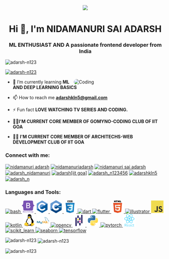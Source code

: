 
<p align="center">
  <img src="https://64.media.tumblr.com/6c528dab5498d431a101acd4398160b4/tumblr_o7vrxl8Uk11runoqyo10_540.gifv" style="width:500px;">
</p>
<h1 align="center">Hi 👋, I'm NIDAMANURI SAI ADARSH</h1>
<h3 align="center">ML ENTHUSIAST AND A passionate frontend developer from India</h3>

<p align="left"> <img src="https://komarev.com/ghpvc/?username=adarsh-n123&label=Profile%20views&color=0e75b6&style=flat" alt="adarsh-n123" /> </p>

<p align="left"> <a href="https://github.com/ryo-ma/github-profile-trophy"><img src="https://github-profile-trophy.vercel.app/?username=adarsh-n123" alt="adarsh-n123" /></a> </p>
<img align="right" alt="Coding"  style="border-radius:1rem;width:30vw;" src="https://i.pinimg.com/originals/18/a4/94/18a4949fc9c8067172d3b96e302e7097.gif">

- 🌱 I’m currently learning **ML AND DEEP LEARNING BASICS**

- 📫 How to reach me **adarshkln5@gmail.com**

- ⚡ Fun fact **LOVE WATCHING TV SERIES AND CODING.**
- 👨‍💻**I'M CURRENT CORE MEMBER OF GOMYNO-CODING CLUB OF IIT GOA**
- 👨‍💻 **I'M CURRENT CORE MEMBER OF ARCHITECHS-WEB DEVELOPMENT CLUB OF IIT GOA**

<h3 align="left">Connect with me:</h3>
<p align="left">
<a href="https://linkedin.com/in/nidamanuri adarsh" target="blank"><img align="center" src="https://raw.githubusercontent.com/rahuldkjain/github-profile-readme-generator/master/src/images/icons/Social/linked-in-alt.svg" alt="nidamanuri adarsh" height="30" width="40" /></a>
<a href="https://kaggle.com/nidamanuriadarsh" target="blank"><img align="center" src="https://raw.githubusercontent.com/rahuldkjain/github-profile-readme-generator/master/src/images/icons/Social/kaggle.svg" alt="nidamanuriadarsh" height="30" width="40" /></a>
<a href="https://fb.com/nidamanuri sai adarsh" target="blank"><img align="center" src="https://raw.githubusercontent.com/rahuldkjain/github-profile-readme-generator/master/src/images/icons/Social/facebook.svg" alt="nidamanuri sai adarsh" height="30" width="40" /></a>
<a href="https://instagram.com/adarsh_nidamanuri" target="blank"><img align="center" src="https://raw.githubusercontent.com/rahuldkjain/github-profile-readme-generator/master/src/images/icons/Social/instagram.svg" alt="adarsh_nidamanuri" height="30" width="40" /></a>
<a href="https://www.youtube.com/c/adarsh[iit goa]" target="blank"><img align="center" src="https://raw.githubusercontent.com/rahuldkjain/github-profile-readme-generator/master/src/images/icons/Social/youtube.svg" alt="adarsh[iit goa]" height="30" width="40" /></a>
<a href="https://www.codechef.com/users/adarsh_n123456" target="blank"><img align="center" src="https://cdn.jsdelivr.net/npm/simple-icons@3.1.0/icons/codechef.svg" alt="adarsh_n123456" height="30" width="40" /></a>
<a href="https://www.hackerrank.com/adarshkln5" target="blank"><img align="center" src="https://raw.githubusercontent.com/rahuldkjain/github-profile-readme-generator/master/src/images/icons/Social/hackerrank.svg" alt="adarshkln5" height="30" width="40" /></a>
<a href="https://codeforces.com/profile/adarsh_n" target="blank"><img align="center" src="https://raw.githubusercontent.com/rahuldkjain/github-profile-readme-generator/master/src/images/icons/Social/codeforces.svg" alt="adarsh_n" height="30" width="40" /></a>
</p>

<h3 align="left">Languages and Tools:</h3>
<p align="left"> <a href="https://www.gnu.org/software/bash/" target="_blank" rel="noreferrer"> <img src="https://www.vectorlogo.zone/logos/gnu_bash/gnu_bash-icon.svg" alt="bash" width="40" height="40"/> </a> <a href="https://getbootstrap.com" target="_blank" rel="noreferrer"> <img src="https://raw.githubusercontent.com/devicons/devicon/master/icons/bootstrap/bootstrap-plain-wordmark.svg" alt="bootstrap" width="40" height="40"/> </a> <a href="https://www.cprogramming.com/" target="_blank" rel="noreferrer"> <img src="https://raw.githubusercontent.com/devicons/devicon/master/icons/c/c-original.svg" alt="c" width="40" height="40"/> </a> <a href="https://www.w3schools.com/cpp/" target="_blank" rel="noreferrer"> <img src="https://raw.githubusercontent.com/devicons/devicon/master/icons/cplusplus/cplusplus-original.svg" alt="cplusplus" width="40" height="40"/> </a> <a href="https://www.w3schools.com/css/" target="_blank" rel="noreferrer"> <img src="https://raw.githubusercontent.com/devicons/devicon/master/icons/css3/css3-original-wordmark.svg" alt="css3" width="40" height="40"/> </a> <a href="https://dart.dev" target="_blank" rel="noreferrer"> <img src="https://www.vectorlogo.zone/logos/dartlang/dartlang-icon.svg" alt="dart" width="40" height="40"/> </a> <a href="https://flutter.dev" target="_blank" rel="noreferrer"> <img src="https://www.vectorlogo.zone/logos/flutterio/flutterio-icon.svg" alt="flutter" width="40" height="40"/> </a> <a href="https://www.w3.org/html/" target="_blank" rel="noreferrer"> <img src="https://raw.githubusercontent.com/devicons/devicon/master/icons/html5/html5-original-wordmark.svg" alt="html5" width="40" height="40"/> </a> <a href="https://www.adobe.com/in/products/illustrator.html" target="_blank" rel="noreferrer"> <img src="https://www.vectorlogo.zone/logos/adobe_illustrator/adobe_illustrator-icon.svg" alt="illustrator" width="40" height="40"/> </a> <a href="https://developer.mozilla.org/en-US/docs/Web/JavaScript" target="_blank" rel="noreferrer"> <img src="https://raw.githubusercontent.com/devicons/devicon/master/icons/javascript/javascript-original.svg" alt="javascript" width="40" height="40"/> </a> <a href="https://kotlinlang.org" target="_blank" rel="noreferrer"> <img src="https://www.vectorlogo.zone/logos/kotlinlang/kotlinlang-icon.svg" alt="kotlin" width="40" height="40"/> </a> <a href="https://www.linux.org/" target="_blank" rel="noreferrer"> <img src="https://raw.githubusercontent.com/devicons/devicon/master/icons/linux/linux-original.svg" alt="linux" width="40" height="40"/> </a> <a href="https://www.mysql.com/" target="_blank" rel="noreferrer"> <img src="https://raw.githubusercontent.com/devicons/devicon/master/icons/mysql/mysql-original-wordmark.svg" alt="mysql" width="40" height="40"/> </a> <a href="https://opencv.org/" target="_blank" rel="noreferrer"> <img src="https://www.vectorlogo.zone/logos/opencv/opencv-icon.svg" alt="opencv" width="40" height="40"/> </a> <a href="https://pandas.pydata.org/" target="_blank" rel="noreferrer"> <img src="https://raw.githubusercontent.com/devicons/devicon/2ae2a900d2f041da66e950e4d48052658d850630/icons/pandas/pandas-original.svg" alt="pandas" width="40" height="40"/> </a> <a href="https://www.python.org" target="_blank" rel="noreferrer"> <img src="https://raw.githubusercontent.com/devicons/devicon/master/icons/python/python-original.svg" alt="python" width="40" height="40"/> </a> <a href="https://pytorch.org/" target="_blank" rel="noreferrer"> <img src="https://www.vectorlogo.zone/logos/pytorch/pytorch-icon.svg" alt="pytorch" width="40" height="40"/> </a> <a href="https://reactjs.org/" target="_blank" rel="noreferrer"> <img src="https://raw.githubusercontent.com/devicons/devicon/master/icons/react/react-original-wordmark.svg" alt="react" width="40" height="40"/> </a> <a href="https://scikit-learn.org/" target="_blank" rel="noreferrer"> <img src="https://upload.wikimedia.org/wikipedia/commons/0/05/Scikit_learn_logo_small.svg" alt="scikit_learn" width="40" height="40"/> </a> <a href="https://seaborn.pydata.org/" target="_blank" rel="noreferrer"> <img src="https://seaborn.pydata.org/_images/logo-mark-lightbg.svg" alt="seaborn" width="40" height="40"/> </a> <a href="https://www.tensorflow.org" target="_blank" rel="noreferrer"> <img src="https://www.vectorlogo.zone/logos/tensorflow/tensorflow-icon.svg" alt="tensorflow" width="40" height="40"/> </a> </p>

<p><img align="left" src="https://github-readme-stats.vercel.app/api/top-langs?username=adarsh-n123&show_icons=true&locale=en&layout=compact" alt="adarsh-n123" /></p>

<p>&nbsp;<img align="center" src="https://github-readme-stats.vercel.app/api?username=adarsh-n123&show_icons=true&locale=en" alt="adarsh-n123" /></p>

<p><img align="center" src="https://github-readme-streak-stats.herokuapp.com/?user=adarsh-n123&" alt="adarsh-n123" /></p>

